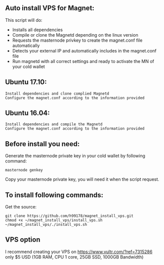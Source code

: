 
Auto install VPS for Magnet:
-------------
This script will do:

- Installs all dependencies
- Compile or clone the Magnetd depending on the linux version
- Requests the masternode privkey to create the magnet.conf file automatically
- Detects your external IP and automatically includes in the magnet.conf file
- Run magnetd with all correct settings and ready to activate the MN of your cold wallet


Ubuntu 17.10:
-------------
	Install dependencies and clone complied Magnetd
	Configure the magnet.conf according to the information provided

Ubuntu 16.04:
-------------
	Install dependencies and compile the Magnetd
	Configure the magnet.conf according to the information provided

Before install you need:
-------------
Generate the masternode private key in your cold wallet by following command:

    masternode genkey

Copy your masternode private key, you will need it when the script request.


To install following commands:
-------------

Get the source:

    git clone https://github.com/h99178/magnet_install_vps.git
    chmod +x ~/magnet_install_vps/install_vps.sh
    ~/magnet_install_vps/./install_vps.sh



VPS option
-------------
I recommend creating your VPS on https://www.vultr.com/?ref=7315286 only $5 USD (1GB RAM, CPU 1 core, 25GB SSD, 1000GB Bandwidth)

